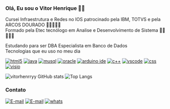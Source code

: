### Olá, Eu sou o Vitor Henrique 🙋🏻
Cursei Infraestrutura e Redes no IOS patrocinado pela IBM, TOTVS e pela ARCOS DOURADO 👨‍💻🧑‍🎓✅<br>
Formado pela Etec tecnólogo em Analise e Desenvolvimento de Sistema 👨‍💻🧑‍🎓✅<br>

Estudando para ser DBA Especialista em Banco de Dados<br>
Tecnologias que eu uso no meu dia<br>

[![html5](https://img.shields.io/badge/HTML5-E34F26?style=for-the-badge&logo=html5&logoColor=white)]()
[![java](https://img.shields.io/badge/JavaScript-323330?style=for-the-badge&logo=javascript&logoColor=F7DF1E)]()
[![musql](https://img.shields.io/badge/MySQL-005C84?style=for-the-badge&logo=mysql&logoColor=white)]()
[![oracle](https://img.shields.io/badge/Oracle-F80000?style=for-the-badge&logo=Oracle&logoColor=white)]()
[![arduino ide](https://img.shields.io/badge/Arduino_IDE-00979D?style=for-the-badge&logo=arduino&logoColor=white)](https://www.tinkercad.com/dashboard)
[![c++](https://img.shields.io/badge/C%2B%2B-00599C?style=for-the-badge&logo=c%2B%2B&logoColor=white)]()
[![vscode](https://img.shields.io/badge/Visual_Studio_Code-0078D4?style=for-the-badge&logo=visual%20studio%20code&logoColor=white)]()
[![css](https://img.shields.io/badge/CSS-239120?&style=for-the-badge&logo=css3&logoColor=white)]()
[![visio](https://img.shields.io/badge/Microsoft_Visio-3955A3?style=for-the-badgee&logo=microsoft-visio&logoColor=white)]()




![vitorhenrryy GitHub stats](https://github-readme-stats.vercel.app/api?username=vitorhenrryy&show_icons=true&theme=transparent)
![Top Langs](https://github-readme-stats.vercel.app/api/top-langs/?username=vitorhenrryy&layout=compact)

### Contato ### 
[![E-mail](https://img.shields.io/badge/Gmail-D14836?style=for-the-badge&logo=gmail&logoColor=white)]()
[![E-mail](https://img.shields.io/badge/Telegram-2CA5E0?style=for-the-badge&logo=telegram&logoColor=white)]()
[![whats](https://img.shields.io/badge/WhatsApp-25D366?style=for-the-badge&logo=whatsapp&logoColor=white/)]()
